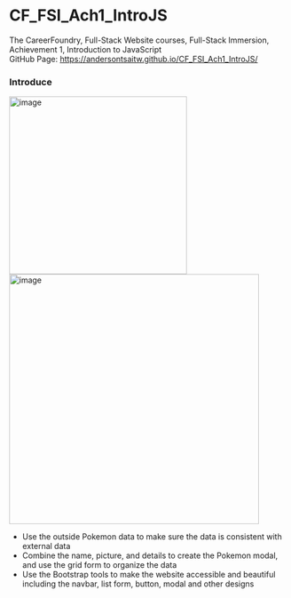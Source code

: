 # CF_FSI_Ach1_IntroJS
The CareerFoundry, Full-Stack Website courses, Full-Stack Immersion, Achievement 1, Introduction to JavaScript  
GitHub Page: https://andersontsaitw.github.io/CF_FSI_Ach1_IntroJS/

### Introduce
<img width="320" alt="image" src="https://github.com/AndersonTsaiTW/CF_FSI_Ach1_IntroJS/assets/113076298/4fc0aeda-44b5-42d6-be5a-4ba3bd4356e3"><img width="450" alt="image" src="https://github.com/AndersonTsaiTW/CF_FSI_Ach1_IntroJS/assets/113076298/699f22ef-c8e9-4cbd-88a3-6fa587e181e8">
* Use the outside Pokemon data to make sure the data is consistent with external data
* Combine the name, picture, and details to create the Pokemon modal, and use the grid form to organize the data
* Use the Bootstrap tools to make the website accessible and beautiful including the navbar, list form, button, modal and other designs  








